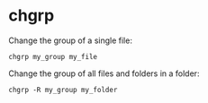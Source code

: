 # chgrp

Change the group of a single file:

	chgrp my_group my_file

Change the group of all files and folders in a folder:

	chgrp -R my_group my_folder
